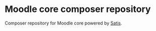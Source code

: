 Moodle core composer repository
===============================

Composer repository for Moodle core powered by [Satis](https://github.com/composer/satis).

